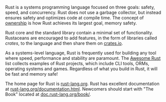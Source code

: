 Rust is a systems programming language focused on three goals: safety, speed, and concurrency. Rust does not use a garbage collector, but instead ensures safety and optimizes code at compile time. The concept of [ownership](https://doc.rust-lang.org/book/ownership.html) is how Rust achieves its largest goal, memory safety.

Rust core and the standard library contain a minimal set of functionality. Rustaceans are encouraged to add features, in the form of libraries called _crates_, to the language and then share them on [crates.io](https://crates.io/).

As a systems-level language, Rust is frequently used for building any tool where speed, performance and stability are paramount. The [Awesome Rust](https://github.com/kud1ing/awesome-rust) list collects examples of Rust projects, which include CLI tools, ORMs, operating systems and games. Regardless of what you build in Rust, it will be fast and memory safe!

The home page for Rust is [rust-lang.org](https://www.rust-lang.org/). Rust has excellent documentation at [rust-lang.org/documentation.html](https://www.rust-lang.org/documentation.html). Newcomers should start with "The Book" located at [doc.rust-lang.org/book/](https://doc.rust-lang.org/book/).
